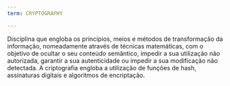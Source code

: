 ```yaml
---
term: CRYPTOGRAPHY

---
```

Disciplina que engloba os princípios, meios e métodos de transformação da informação, nomeadamente através de técnicas matemáticas, com o objetivo de ocultar o seu conteúdo semântico, impedir a sua utilização não autorizada, garantir a sua autenticidade ou impedir a sua modificação não detectada. A criptografia engloba a utilização de funções de hash, assinaturas digitais e algoritmos de encriptação.